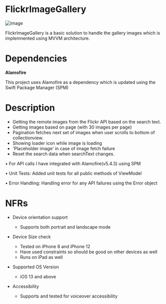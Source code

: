 # FlickrImageGallery

![image](https://user-images.githubusercontent.com/58238694/133721980-eb7f349d-073a-4377-a482-7e75ccec9dad.png)


FlickrImageGallery is a basic solution to handle the gallery images which is implemnented using MVVM architecture.

# Dependencies

**Alamofire**

This project uses Alamofire as a dependency which is updated using the Swift Package Manager (SPM)

# Description

- Getting the remote images from the Flickr API based on the search text.
- Getting images based on page (with 30 images per page)
- Pagination fetches next set of images when user scrolls to bottom of collectionview.
- Showing loader icon while image is loading
- 'Placeholder image' in case of image fetch failure
- Reset the search data when searchText changes.


•	For API calls I have integrated with Alamofire(v5.4.3) using SPM

•	Unit Tests: Added unit tests for all public methods of ViewModel

•	Error Handling: Handling error for any API failures using the Error object 



# NFRs

- Device orientation support
  * Supports both portrait and landscape mode

- Device Size check
   * Tested on iPhone 8 and iPhone 12
   * Have used constraints so should be good on other devices as well
   * Runs on iPad as well

- Supported OS Version
   * iOS 13 and above 

- Accessibility
   * Supports and tested for voiceover accessibility

